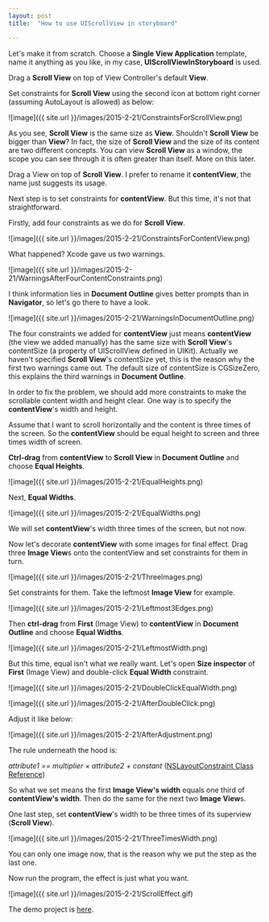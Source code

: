 ```yaml
---
layout: post
title:  "How to use UIScrollView in storyboard"

---
```


Let's make it from scratch. Choose a **Single View Application** template, name it anything as you like, in my case, **UIScrollViewInStoryboard** is used.

Drag a **Scroll View** on top of View Controller\'s default **View**.

Set constraints for **Scroll View** using the second icon at bottom right corner (assuming AutoLayout is allowed) as below:

![image]({{ site.url }}/images/2015-2-21/ConstraintsForScrollView.png)

As you see, **Scroll View** is the same size as **View**. Shouldn\'t **Scroll View** be bigger than **View**? In fact, the size of **Scroll View** and the size of its content are two different concepts. You can view **Scroll View** as a window, the scope you can see through it is often greater than itself. More on this later.

Drag a View on top of **Scroll View**. I prefer to rename it **contentView**, the name just suggests its usage. 

Next step is to set constraints for **contentView**. But this time, it's not that straightforward. 

Firstly, add four constraints as we do for **Scroll View**.

![image]({{ site.url }}/images/2015-2-21/ConstraintsForContentView.png)

What happened? Xcode gave us two warnings. 

![image]({{ site.url }}/images/2015-2-21/WarningsAfterFourContentConstraints.png)

I think information lies in **Document Outline** gives better prompts than in **Navigator**, so let's go there to have a look.

![image]({{ site.url }}/images/2015-2-21/WarningsInDocumentOutline.png)

The four constraints we added for **contentView** just means **contentView** (the view we added manually) has the same size with **Scroll View**\'s contentSize (a property of UIScrollView defined in UIKit). Actually we haven\'t specified **Scroll View**\'s contentSize yet, this is the reason why the first two warnings came out. The default size of contentSize is CGSizeZero, this explains the third warnings in **Document Outline**. 

In order to fix the problem, we should add more constraints to make the scrollable content width and height clear. One way is to specify the **contentView**\'s width and height. 

Assume that I want to scroll horizontally and the content is three times of the screen. So the **contentView** should be equal height to screen and three times width of screen.

**Ctrl-drag** from **contentView** to **Scroll View** in **Document Outline** and choose **Equal Heights**.

![image]({{ site.url }}/images/2015-2-21/EqualHeights.png)

Next, **Equal Widths**. 

![image]({{ site.url }}/images/2015-2-21/EqualWidths.png)

We will set **contentView**\'s width three times of the screen, but not now.

Now let\'s decorate **contentView** with some images for final effect. Drag three **Image View**s onto the contentView and set constraints for them in turn.

![image]({{ site.url }}/images/2015-2-21/ThreeImages.png)

Set constraints for them. Take the leftmost **Image View** for example.

![image]({{ site.url }}/images/2015-2-21/Leftmost3Edges.png)

Then **ctrl-drag** from **First** (Image View) to **contentView** in **Document Outline** and choose **Equal Widths**.

![image]({{ site.url }}/images/2015-2-21/LeftmostWidth.png)

But this time, equal isn\'t what we really want. Let\'s open **Size inspector** of **First** (Image View) and double-click **Equal Width** constraint. 

![image]({{ site.url }}/images/2015-2-21/DoubleClickEqualWidth.png)

![image]({{ site.url }}/images/2015-2-21/AfterDoubleClick.png)

Adjust it like below:

![image]({{ site.url }}/images/2015-2-21/AfterAdjustment.png)

The rule underneath the hood is:

*attribute1 == multiplier × attribute2 + constant* ([NSLayoutConstraint Class Reference](https://developer.apple.com/library/ios/documentation/AppKit/Reference/NSLayoutConstraint_Class/index.html#//apple_ref/doc/uid/TP40010628))

So what we set means the first **Image View\'s width** equals one third of **contentView\'s width**. Then do the same for the next two **Image View**s.

One last step, set **contentView**\'s width to be three times of its superview (**Scroll View**).

![image]({{ site.url }}/images/2015-2-21/ThreeTimesWidth.png)

You can only one image now, that is the reason why we put the step as the last one.

Now run the program, the effect is just what you want.

![image]({{ site.url }}/images/2015-2-21/ScrollEffect.gif)

The demo project is [here](https://github.com/fujianjin6471/DemosForBlog/tree/master/UIScrollViewInStoryboard).
